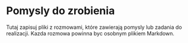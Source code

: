# Pomysly do zrobienia

Tutaj zapisuj pliki z rozmowami, które zawierają pomysly lub zadania do realizacji.
Kazda rozmowa powinna byc osobnym plikiem Markdown.